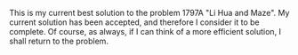 This is my current best solution to the problem 1797A "Li Hua and Maze". My current solution has been accepted, and therefore I consider it to be complete. Of course, as always, if I can think of a more efficient solution, I shall return to the problem.